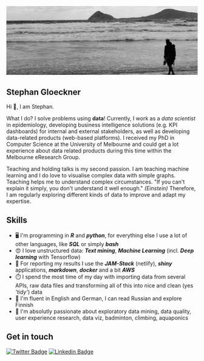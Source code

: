 ![Wilsons_prom](https://raw.githubusercontent.com/gstephan30/gstephan30/master/header.jpg)

## Stephan Gloeckner

Hi 👋, I am Stephan.

What I do? I solve problems using **data**! Currently, I work as a _data scientist_ in epidemiology, developing business intelligence solutions (e.g. KPI dashboards) for internal and external stakeholders, as well as developing data-related products (web-based platforms). I received my PhD in Computer Science at the University of Melbourne and could get a lot experience about data related products during this time within the Melbourne eResearch Group.

Teaching and holding talks is my second passion. I am teaching machine learning and I do love to visualise complex data with simple graphs. Teaching helps me to understand complex circumstances. "If you can't explain it simply, you don't understand it well enough." _(Einstein)_ Therefore, I am regularly exploring different kinds of data to improve and adapt my expertise. 

## Skills
- 🖥️ I'm programming in ___R___ and ___python___, for everything else I use a lot of other languages, like ___SQL___ or simply ___bash___
- 😍 I love unstructured data: ___Text mining___, ___Machine Learning___ (incl. ___Deep learning___ with Tensorflow)
- 📰 For reporting my results I use the ___JAM-Stack___ (netlify), ___shiny___ applications, ___markdown___, ___docker___ and a bit ___AWS___
- ⏱️ I spend the most time of my day with importing data from several APIs, raw data files and transforming all of this into nice and clean (yes _'tidy'_) data
- 🙊 I'm fluent in English and German, I can read Russian and explore Finnish
- 💬 I'm absolutly passionate about exploratory data mining, data quality, user experience research, data viz, badminton, climbing, aquaponics
 
## Get in touch
[![Twitter Badge](https://img.shields.io/badge/-Stephan-blue?style=flat-square&logo=twitter)](http://twitter.com/gstephan30)
[![Linkedin Badge](https://img.shields.io/badge/-Stephan-blue?style=flat-square&logo=linkedin&logoColor=white)](https://www.linkedin.com/in/stephan-gl%C3%B6ckner-330851118/)

<!--
**gstephan30/gstephan30** is a ✨ _special_ ✨ repository because its `README.md` (this file) appears on your GitHub profile.

Here are some ideas to get you started:

- 🔭 I’m currently working on ...
- 🌱 I’m currently learning ...
- 👯 I’m looking to collaborate on ...
- 🤔 I’m looking for help with ...
- 💬 Ask me about ...
- 📫 How to reach me: ...
- 😄 Pronouns: ...
- ⚡ Fun fact: ...

[![gstephan30's github stats](https://github-readme-stats.vercel.app/api?username=gstephan30&count_private=true&hide=issues&show_icons=true&title_color=007ec6&icon_color=007ec6&line_height=24)](https://github.com/gstephan30)
[![Top Langs](https://github-readme-stats.vercel.app/api/top-langs/?username=gstephan30&layout=compact&langs_count=8&hide=php,css&title_color=007ec6&icon_color=007ec6)](https://sourcerer.io/gstephan30)

-->
